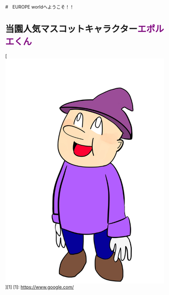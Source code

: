 #　EUROPE worldへようこそ！！

# 当園人気マスコットキャラクター<font color="Purple">エポルエくん</font>
[![エポルエくん](eporue.jpeg)][1]
[1]: https://www.google.com/
